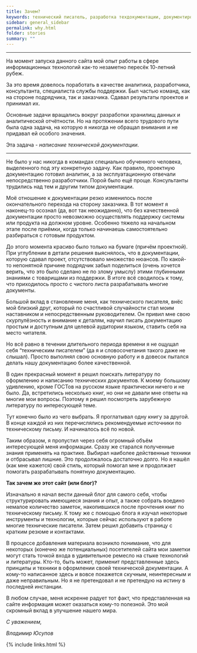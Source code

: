 ```yaml
---
title: Зачем?
keywords: технический писатель, разработка техдокументации, документирование API, технический писатель фриланс, технический писатель на подряд, блог технического писателя
sidebar: general_sidebar
permalink: why.html
folder: stories
summary: ""
---
```


***

На момент запуска данного сайта мой опыт работы в сфере информационных технологий как-то незаметно пересёк 10-летний рубеж. 

За это время довелось поработать в качестве аналитика, разработчика, консультанта, специалиста службы поддержки. Был частью команд, как на стороне подрядчика, так и заказчика. Сдавал результаты проектов и принимал их. 

Основные задачи вращались вокруг разработки хранилищ данных и аналитической отчётности. Но на протяжении всего трудового пути была одна задача, на которую я никогда не обращал внимания и не придавал ей особого значения. 

Эта задача - *написание технической документации*. 

***

Не было у нас никогда в командах специально обученного человека, выделенного под эту конкретную задачу. Как правило, проектную документацию готовил аналитик, а за эксплуатационную отвечали непосредственно разработчики. Порой было ещё проще. Консультанты трудились над тем и другим типом документации.

Моё отношение к документации резко изменилось после окончательного перехода на сторону заказчика. В тот момент я наконец-то осознал (да, вот так неожиданно), что без качественной документации просто невозможно осуществлять поддержку системы или продукта на должном уровне. Особенно тяжело на начальном этапе после приёмки, когда только начинаешь самостоятельно разбираться с готовым продуктом. 

До этого момента красиво было только на бумаге (причём проектной). При углублении в детали решения выяснялось, что в документации, которую сдавал проект, отсутствовало множество нюансов. По какой-то непонятной причине подрядчик забыл поделиться (очень хочется верить, что это было сделано не по злому умыслу) этими глубинными знаниями с товарищами из поддержки. В итоге всё сводилось к тому, что приходилось просто с чистого листа разрабатывать многие документы.

Большой вклад в становление меня, как технического писателя, внёс мой близкий друг, который по счастливой случайности стал моим наставником и непосредственным руководителем. Он привил мне свою скурпулёзность и внимание к деталям, научил писать документацию простым и доступным для целевой аудитории языком, ставить себя на место читателя.

Но всё равно в течении длительного периода времени я не ощущал себя “техническим писателем” (да я и словосочетания такого даже не слышал). Просто выполнял свою основную работу и в довесок пытался делать нашу документацию более качественной. 

В один прекрасный момент я решил поискать литературу по оформлению и написанию технических документов. К моему большому удивлению, кроме ГОСТов на русском языке практически ничего и не было. Да, встретились несколько книг, но они не давали мне ответы на многие мои вопросы. Поэтому я решил посмотреть зарубежную литературу по интересующей теме. 

Тут конечно было из чего выбрать. Я проглатывал одну книгу за другой. В конце каждой из них перечислялись рекомендуемые источники по техническому письму. И начиналось всё по новой. 

Таким образом, я пропустил через себя огромный объём интересующей меня информации. Сразу же старался полученные знания применять на практике. Выбирал наиболее действенные техники и отбрасывал лишние. Это продолжалось достаточно долго. Но я нашёл (как мне кажется) свой стиль, который помогал мне и продолжает помогать разрабатывать понятную документацию.

**Так зачем же этот сайт (или блог)?** 

Изначально я начал вести данный блог для самого себя, чтобы структурировать имеющиеся знания и опыт, а также собрать воедино немалое количество заметок, накопившихся после прочтения книг по техническому письму. К тому же с помощью блога я изучал некоторые инструменты и технологии, которые сейчас используют в работе многие технические писатели. Затем решил добавить страницу с кратким резюме и контактами. 

В процессе добавления материала возникло понимание, что для некоторых (конечно же потенциальных) посетителей сайта мои заметки могут стать точкой входа в удивительное ремесло на стыке технологий и литературы. Кто-то, быть может, применит представленные здесь принципы и техники в оформлении своей технической документации. А кому-то написанное здесь и вовсе покажется скучным, неинтересным и даже неправильным. Но я не претендовал и не претендую на истину в последней инстанции. 

В любом случае, меня искренне радует тот факт, что представленная на сайте информация может оказаться кому-то полезной. Это мой скромный вклад в улучшение нашего мира.

*С уважением,*

*Владимир Юсупов*



{% include links.html %}
